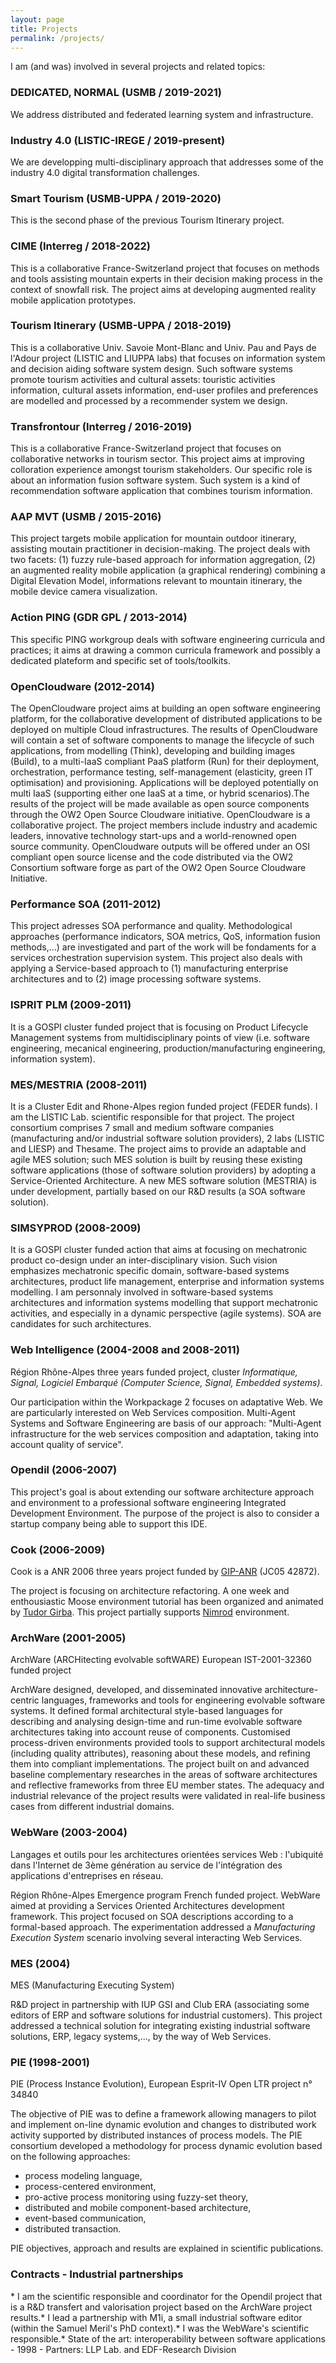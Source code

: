 ```yaml
---
layout: page
title: Projects
permalink: /projects/
---
```


I am (and was) involved in several projects and related topics:

### DEDICATED, NORMAL (USMB / 2019-2021)

We address distributed and federated learning system and infrastructure.

### Industry 4.0 (LISTIC-IREGE / 2019-present)

We are developping multi-disciplinary approach that addresses some of the industry 4.0 digital transformation challenges.

### Smart Tourism (USMB-UPPA / 2019-2020)

This is the second phase of the previous Tourism Itinerary project.

### CIME (Interreg / 2018-2022)

This is a collaborative France-Switzerland project that focuses on methods and tools assisting mountain experts in their decision making process in the context of snowfall risk. The project aims at developing augmented reality mobile application prototypes.

### Tourism Itinerary (USMB-UPPA / 2018-2019)

This is a collaborative Univ. Savoie Mont-Blanc and Univ. Pau and Pays de l'Adour project (LISTIC and LIUPPA labs) that focuses on information system and decision aiding software system design. Such software systems promote tourism activities and cultural assets: touristic activities information, cultural assets information, end-user profiles and preferences are modelled and processed by a recommender system we design.

### Transfrontour (Interreg / 2016-2019)

This is a collaborative France-Switzerland project that focuses on collaborative networks in tourism sector. This project aims at improving colloration experience amongst tourism stakeholders. Our specific role is about an information fusion software system. Such system is a kind of recommendation software application that combines tourism information.

### AAP MVT (USMB / 2015-2016)

This project targets mobile application for mountain outdoor itinerary, assisting moutain practitioner in decision-making. The project deals with two facets: (1) fuzzy rule-based approach for information aggregation, (2) an augmented reality mobile application (a graphical rendering) combining a Digital Elevation Model, informations relevant to mountain itinerary, the mobile device camera visualization.

### Action PING (GDR GPL / 2013-2014)

This specific PING workgroup deals with software engineering curricula and practices; it aims at drawing a common curricula framework and possibly a dedicated plateform and specific set of tools/toolkits.

### OpenCloudware (2012-2014)

The OpenCloudware project aims at building an open software engineering platform, for the collaborative development of distributed applications to be deployed on multiple Cloud infrastructures. The results of OpenCloudware will contain a set of software components to manage the lifecycle of such applications, from modelling (Think), developing and building images (Build), to a multi-IaaS compliant PaaS platform (Run) for their deployment, orchestration, performance testing, self-management (elasticity, green IT optimisation) and provisioning. Applications will be deployed potentially on multi IaaS (supporting either one IaaS at a time, or hybrid scenarios).The results of the project will be made available as open source components through the OW2 Open Source Cloudware initiative. OpenCloudware is a collaborative project. The project members include industry and academic leaders, innovative technology start-ups and a world-renowned open source community. OpenCloudware outputs will be offered under an OSI compliant open source license and the code distributed via the OW2 Consortium software forge as part of the OW2 Open Source Cloudware Initiative.

### Performance SOA (2011-2012)

This project adresses SOA performance and quality. Methodological approaches (performance indicators, SOA metrics, QoS, information fusion methods,...) are investigated and part of the work will be fondaments for a services orchestration supervision system. This project also deals with applying a Service-based approach to (1) manufacturing enterprise architectures and to (2) image processing software systems.

### ISPRIT PLM (2009-2011)

It is a GOSPI cluster funded project that is focusing on Product Lifecycle Management systems from multidisciplinary points of view (i.e. software engineering, mecanical engineering, production/manufacturing engineering, information system).

### MES/MESTRIA (2008-2011)

It is a Cluster Edit and Rhone-Alpes region funded project (FEDER funds). I am the LISTIC Lab. scientific responsible for that project. The project consortium comprises 7 small and medium software companies (manufacturing and/or industrial software solution providers), 2 labs (LISTIC and LIESP) and Thesame. The project aims to provide an adaptable and agile MES solution; such MES solution is built by reusing these existing software applications (those of software solution providers) by adopting a Service-Oriented Architecture. A new MES software solution (MESTRIA) is under development, partially based on our R&D results (a SOA software solution).

### SIMSYPROD (2008-2009)

It is a GOSPI cluster funded action that aims at focusing on mechatronic product co-design under an inter-disciplinary vision. Such vision emphasizes mechatronic specific domain, software-based systems architectures, product life management, enterprise and information systems modelling. I am personnaly involved in software-based systems architectures and information systems modelling that support mechatronic activities, and especially in a dynamic perspective (agile systems). SOA are candidates for such architectures.

### Web Intelligence (2004-2008 and 2008-2011)

Région Rhône-Alpes three years funded project, cluster _Informatique, Signal, Logiciel Embarqué (Computer Science, Signal, Embedded systems)_.

Our participation within the Workpackage 2 focuses on adaptative Web. We are particularly interested on Web Services composition. Multi-Agent Systems and Software Engineering are basis of our approach: "Multi-Agent infrastructure for the web services composition and adaptation, taking into account quality of service".

### Opendil (2006-2007)

This project's goal is about extending our software architecture approach and environment to a professional software engineering Integrated Development Environment. The purpose of the project is also to consider a startup company being able to support this IDE.

### Cook (2006-2009)

Cook is a ANR 2006 three years project funded by [GIP-ANR](http://www.gip-anr.fr/) (JC05 42872).

The project is focusing on architecture refactoring. A one week and enthousiastic Moose environment tutorial has been organized and animated by [Tudor Girba](http://www.iam.unibe.ch/%7Egirba/). This project partially supports [Nimrod](/software) environment.

### ArchWare (2001-2005)

ArchWare (ARCHitecting evolvable softWARE) European IST-2001-32360 funded project

ArchWare designed, developed, and disseminated innovative architecture-centric languages, frameworks and tools for engineering evolvable software systems. It defined formal architectural style-based languages for describing and analysing design-time and run-time evolvable software architectures taking into account reuse of components. Customised process-driven environments provided tools to support architectural models (including quality attributes), reasoning about these models, and refining them into compliant implementations. The project built on and advanced baseline complementary researches in the areas of software architectures and reflective frameworks from three EU member states. The adequacy and industrial relevance of the project results were validated in real-life business cases from different industrial domains.

### WebWare (2003-2004)

Langages et outils pour les architectures orientées services Web : l'ubiquité dans l'Internet de 3ème génération au service de l'intégration des applications d'entreprises en réseau.

Région Rhône-Alpes Emergence program French funded project. WebWare aimed at providing a Services Oriented Architectures development framework. This project focused on SOA descriptions according to a formal-based approach. The experimentation addressed a _Manufacturing Execution System_ scenario involving several interacting Web Services.

### MES (2004)

MES (Manufacturing Executing System)

R&D project in partnership with IUP GSI and Club ERA (associating some editors of ERP and software solutions for industrial customers). This project addressed a technical solution for integrating existing industrial software solutions, ERP, legacy systems,..., by the way of Web Services.

### PIE (1998-2001)

PIE (Process Instance Evolution), European Esprit-IV Open LTR project n° 34840

The objective of PIE was to define a framework allowing managers to pilot and implement on-line dynamic evolution and changes to distributed work activity supported by distributed instances of process models. The PIE consortium developed a methodology for process dynamic evolution based on the following approaches:

*   process modeling language,
*   process-centered environment,
*   pro-active process monitoring using fuzzy-set theory,
*   distributed and mobile component-based architecture,
*   event-based communication,
*   distributed transaction.

PIE objectives, approach and results are explained in scientific publications.

### Contracts - Industrial partnerships

<lu>*   I am the scientific responsible and coordinator for the Opendil project that is a R&D transfert and valorisation project based on the ArchWare project results.*   I lead a partnership with M1i, a small industrial software editor (within the Samuel Meril's PhD context).*   I was the WebWare's scientific responsible.*   State of the art: interoperability between software applications - 1998 - Partners: LLP Lab. and EDF-Research Division</lu>
